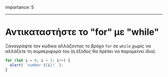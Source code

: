 importance: 5

---

# Αντικαταστήστε το "for" με "while"

Ξαναγράψτε τον κώδικα αλλάζοντας το βρόχο `for` σε `while` χωρίς να αλλάξετε τη συμπεριφορά του (η έξοδος θα πρέπει να παραμείνει ίδια).

```js run
for (let i = 0; i < 3; i++) {
  alert( `number ${i}!` );
}
```

